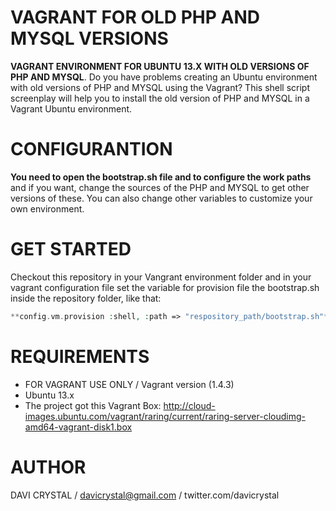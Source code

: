 VAGRANT FOR OLD PHP AND MYSQL VERSIONS
========

**VAGRANT ENVIRONMENT FOR UBUNTU 13.X WITH OLD VERSIONS OF PHP AND MYSQL**. Do you have problems creating an Ubuntu environment with old versions of PHP and MYSQL using the Vagrant? This shell script screenplay will help you to install the old version of PHP and MYSQL in a Vagrant Ubuntu environment.

CONFIGURANTION
========

**You need to open the bootstrap.sh file and to configure the work paths** and if you want, change the sources of the PHP and MYSQL to get other versions of these. You can also change other variables to customize your own environment.

GET STARTED
========

Checkout this repository in your Vangrant environment folder and in your vagrant configuration file set the variable for provision file the bootstrap.sh inside the repository folder, like that:

```php
**config.vm.provision :shell, :path => "respository_path/bootstrap.sh"**
```

REQUIREMENTS
========

- FOR VAGRANT USE ONLY / Vagrant version (1.4.3)
- Ubuntu 13.x
- The project got this Vagrant Box: http://cloud-images.ubuntu.com/vagrant/raring/current/raring-server-cloudimg-amd64-vagrant-disk1.box

AUTHOR
=========
DAVI CRYSTAL / davicrystal@gmail.com / twitter.com/davicrystal

